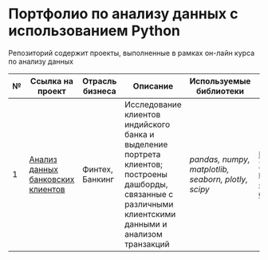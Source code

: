 # Портфолио по анализу данных с использованием Python
Репозиторий содержит проекты, выполненные в рамках он-лайн курса  по анализу данных

№ | Ссылка на проект | Отрасль бизнеса | Описание | Используемые библиотеки | Презентация проекта
---|---|---|---|---|---
1 | [Анализ данных банковских клиентов](https://github.com/olgavg6-maker/portfolio_python/blob/105b95a6cd6847a26927b1277d77ecb2f493a678/bank_clients_research_Olga%20(3).ipynb)| Финтех, Банкинг | Исследование клиентов индийского банка и выделение портрета клиентов; построены дашборды, связанные с различными клиентскими данными и анализом транзакций | *pandas, numpy, matplotlib, seaborn, plotly, scipy* | [Презентация "Исследование клиентов «индийского банка"](https://drive.google.com/file/d/1HyeiBEe748H_TYOLPWC0dIaKG6Ndwx3k/view?usp=sharing)
